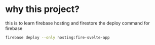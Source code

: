 # why this project?

this is to learn firebase hosting and firestore
the deploy command for firebase
```bash
firebase deploy --only hosting:fire-svelte-app
````